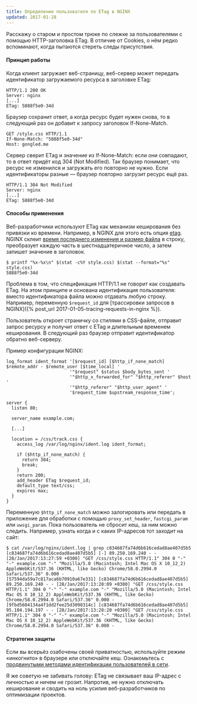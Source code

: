 ```yaml
---
title: Определение пользователя по ETag в NGINX
updated: 2017-01-28
---
```


Расскажу о старом и простом трюке по слежке за пользователями с помощью HTTP-заголовка
ETag. В отличие от Cookies, о нём редко вспоминают, когда пытаются стереть
следы присутствия.

#### Принцип работы

Когда клиент загружает веб-страницу, веб-сервер может передать идентификатор
загружаемого ресурса в заголовке ETag:

```
HTTP/1.1 200 OK
Server: nginx
[...]
ETag: 5888f5e0-34d
```

Браузер сохранит ответ, а когда ресурс будет нужен снова, то в
следующий раз он добавит к запросу заголовок If-None-Match.

```
GET /style.css HTTP/1.1
If-None-Match: "5888f5e0-34d"
Host: gongled.me
```

Сервер сверит ETag и значение из If-None-Match: если они совпадают, то в
ответ придёт код 304 (Not Modified). Так браузер понимает, что ресурс не
изменился и загружать его повторно не нужно. Если идентификаторы разные —
браузер повторно загрузит ресурс ещё раз.

```
HTTP/1.1 304 Not Modified
Server: nginx
[...]
ETag: 5888f5e0-34d
```

#### Способы применения

Веб-разработчики используют ETag как механизм кеширования без привязки ко времени.
Например, в NGINX для этого есть опция [etag](http://nginx.org/ru/docs/http/ngx_http_core_module.html#etag). NGINX склеит [время последнего изменения и размер файла](http://lxr.nginx.org/ident?_i=ngx_http_set_etag) в строку, преобразует каждую часть в шестнадцатеричное число, а затем запишет значение в заголовок.

```
$ printf "%x-%x\n" $(stat -c%Y style.css) $(stat --format="%s" style.css)
5888f5e0-34d
```

Проблема в том, что спецификация HTTP/1.1 не говорит как создавать ETag. На этом
принципе и основана идентификация пользователя: вместо идентификатора файла
можно отдавать любую строку. Например, переменную `$request_id` для [трассировки запросов в NGINX]({% post_url 2017-01-05-tracing-requests-in-nginx %}).

Пользователь откроет страничку со стилями в CSS-файле, отправит запрос ресурсу
и получит ответ с ETag и длительным временем кеширования. В следующий раз
браузер отправит идентификатор обратно веб-серверу.

Пример конфигурации NGINX:

```
log_format ident_format '[$request_id] [$http_if_none_match] $remote_addr - $remote_user [$time_local] '
                        '"$request" $status $body_bytes_sent '
                        '"$http_x_forwarded_for" "$http_referer" $host '
                        '"$http_referer" "$http_user_agent" '
                        '$request_time $upstream_response_time';

server {
  listen 80;

  server_name example.com;

  [...]

  location = /css/track.css {
    access_log /var/log/nginx/ident.log ident_format;

    if ($http_if_none_match) {
      return 304;
      break;
    }
    return 200;
    add_header ETag $request_id;
    default_type text/css;
    expires max;
  }
}
```

Переменную `$http_if_none_match` можно залогировать или передать в
приложение для обработки с помощью `proxy_set_header`, `fastcgi_param` или
`uwsgi_param`. Пока пользователь не сбросит кеш, за ним можно
следить. Например, узнать когда и с каких IP-адресов тот заходит на сайт:

```
$ cat /var/log/nginx/ident.log | grep c834687fa74d6b616cedad8ae407d5b5
[c834687fa74d6b616cedad8ae407d5b5] [-] 89.250.169.240 - - [28/Jan/2017:13:27:59 +0300] "GET /css/style.css HTTP/1.1" 304 0 "-" "-" example.com "-" "Mozilla/5.0 (Macintosh; Intel Mac OS X 10_12_2) AppleWebKit/537.36 (KHTML, like Gecko) Chrome/58.0.2994.0 Safari/537.36" 0.000 -
[57594da59a7c817aca6b70910a67e331] [c834687fa74d6b616cedad8ae407d5b5] 89.250.169.240 - - [28/Jan/2017:13:28:09 +0300] "GET /css/style.css HTTP/1.1" 304 0 "-" "-" example.com "-" "Mozilla/5.0 (Macintosh; Intel Mac OS X 10_12_2) AppleWebKit/537.36 (KHTML, like Gecko) Chrome/58.0.2994.0 Safari/537.36" 0.000 -
[9fbd5604134a4f1dd2fee25d3098314c] [c834687fa74d6b616cedad8ae407d5b5] 95.104.194.197 - - [28/Jan/2017:13:28:20 +0300] "GET /css/style.css HTTP/1.1" 304 0 "-" "-" example.com "-" "Mozilla/5.0 (Macintosh; Intel Mac OS X 10_12_2) AppleWebKit/537.36 (KHTML, like Gecko) Chrome/58.0.2994.0 Safari/537.36" 0.000 -
```

#### Стратегии защиты

Если вы всерьёз озабочены своей приватностью, используйте режим «инкогнито» в
браузере или отключайте кеш. Ознакомьтесь с [продвинутыми методами идентификации пользователей в сети](https://amiunique.org/links).

Я же советую не забивать голову: ETag не связывает ваш IP-адрес с личностью и
ничем не грозит. Напротив, не нужно отключать кеширование и сводить на ноль
усилия веб-разработчиков по оптимизации проектов.
